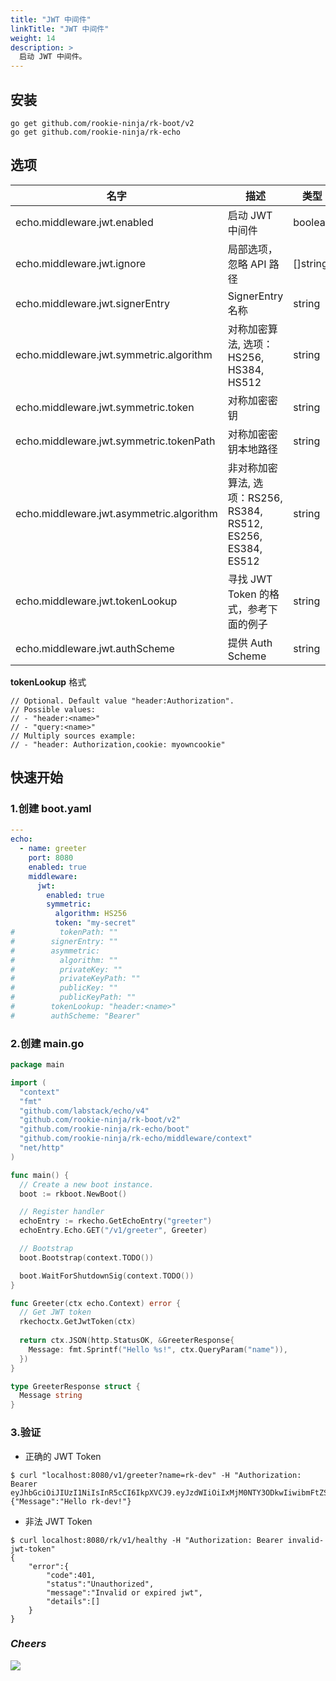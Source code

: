 ```yaml
---
title: "JWT 中间件"
linkTitle: "JWT 中间件"
weight: 14
description: >
  启动 JWT 中间件。
---
```


## 安装
```shell script
go get github.com/rookie-ninja/rk-boot/v2
go get github.com/rookie-ninja/rk-echo
```

## 选项
| 名字                                     | 描述                             | 类型 | 默认值 |
|----------------------------------------|--------------------------------| ------ | --- |
| echo.middleware.jwt.enabled             | 启动 JWT 中间件                     | boolean | false |
| echo.middleware.jwt.ignore              | 局部选项，忽略 API 路径                 | []string | []             |
| echo.middleware.jwt.signerEntry         | SignerEntry 名称                 | string | "" |
| echo.middleware.jwt.symmetric.algorithm | 对称加密算法, 选项：HS256, HS384, HS512                         | string | "" |
| echo.middleware.jwt.symmetric.token     | 对称加密密钥                         | string | "" |
| echo.middleware.jwt.symmetric.tokenPath | 对称加密密钥本地路径                     | string | "" |
| echo.middleware.jwt.asymmetric.algorithm| 非对称加密算法, 选项：RS256, RS384, RS512, ES256, ES384, ES512                        | string | "" |
| echo.middleware.jwt.tokenLookup         | 寻找 JWT Token 的格式，参考下面的例子 | string | "header:Authorization" |
| echo.middleware.jwt.authScheme          | 提供 Auth Scheme                 | string | Bearer |

**tokenLookup** 格式

```
// Optional. Default value "header:Authorization".
// Possible values:
// - "header:<name>"
// - "query:<name>"
// Multiply sources example:
// - "header: Authorization,cookie: myowncookie"
```

## 快速开始
### 1.创建 boot.yaml
```yaml
---
echo:
  - name: greeter
    port: 8080
    enabled: true
    middleware:
      jwt:
        enabled: true
        symmetric:
          algorithm: HS256
          token: "my-secret"
#          tokenPath: ""
#        signerEntry: ""
#        asymmetric:
#          algorithm: ""
#          privateKey: ""
#          privateKeyPath: ""
#          publicKey: ""
#          publicKeyPath: ""
#        tokenLookup: "header:<name>"
#        authScheme: "Bearer"
```

### 2.创建 main.go
```go
package main

import (
  "context"
  "fmt"
  "github.com/labstack/echo/v4"
  "github.com/rookie-ninja/rk-boot/v2"
  "github.com/rookie-ninja/rk-echo/boot"
  "github.com/rookie-ninja/rk-echo/middleware/context"
  "net/http"
)

func main() {
  // Create a new boot instance.
  boot := rkboot.NewBoot()

  // Register handler
  echoEntry := rkecho.GetEchoEntry("greeter")
  echoEntry.Echo.GET("/v1/greeter", Greeter)

  // Bootstrap
  boot.Bootstrap(context.TODO())

  boot.WaitForShutdownSig(context.TODO())
}

func Greeter(ctx echo.Context) error {
  // Get JWT token
  rkechoctx.GetJwtToken(ctx)
  
  return ctx.JSON(http.StatusOK, &GreeterResponse{
    Message: fmt.Sprintf("Hello %s!", ctx.QueryParam("name")),
  })
}

type GreeterResponse struct {
  Message string
}
```

### 3.验证
- 正确的 JWT Token

```shell script
$ curl "localhost:8080/v1/greeter?name=rk-dev" -H "Authorization: Bearer eyJhbGciOiJIUzI1NiIsInR5cCI6IkpXVCJ9.eyJzdWIiOiIxMjM0NTY3ODkwIiwibmFtZSI6IkpvaG4gRG9lIiwiaWF0IjoxNTE2MjM5MDIyfQ.EpM5XBzTJZ4J8AfoJEcJrjth8pfH28LWdjLo90sYb9g"
{"Message":"Hello rk-dev!"}
```

- 非法 JWT Token
```shell script
$ curl localhost:8080/rk/v1/healthy -H "Authorization: Bearer invalid-jwt-token"
{
    "error":{
        "code":401,
        "status":"Unauthorized",
        "message":"Invalid or expired jwt",
        "details":[]
    }
}
```

### _**Cheers**_
![](/rk-boot/user-guide/cheers.png)